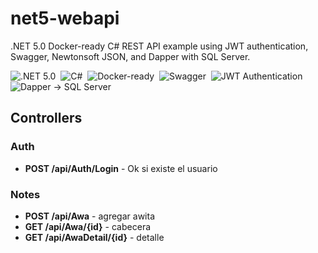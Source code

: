 

# net5-webapi

.NET 5.0 Docker-ready C# REST API example using JWT authentication, Swagger, Newtonsoft JSON, and Dapper with SQL Server.



![.NET 5.0](https://img.shields.io/badge/-.NET_5.0-141321?style=for-the-badge&logo=.net&logoColor=ba46d8)&nbsp;
![C#](https://img.shields.io/badge/-C%23-141321?style=for-the-badge&logo=c-sharp&logoColor=239120)&nbsp;
![Docker-ready](https://img.shields.io/badge/-Docker--ready-141321?style=for-the-badge&logo=Docker&logoColor=2496ED)&nbsp;
![Swagger](https://img.shields.io/badge/-Swagger-141321?style=for-the-badge&logo=Swagger&logoColor=85EA2D)&nbsp;
![JWT Authentication](https://img.shields.io/badge/-JWT_Authentication-141321?style=for-the-badge&logo=JSON-Web-Tokens&logoColor=ffffff)&nbsp;
![Dapper -> SQL Server](https://img.shields.io/badge/-Dapper_-->_SQL%20Server-141321?style=for-the-badge&logo=Microsoft-SQL-Server&logoColor=CC2927)&nbsp;


## Controllers

### Auth

 - **POST /api/Auth/Login** - Ok si existe el usuario

 
### Notes

 - **POST /api/Awa** - agregar awita
 - **GET /api/Awa/{id}** - cabecera
 - **GET /api/AwaDetail/{id}** - detalle

 
